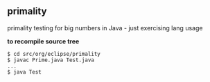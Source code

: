 ## primality
primality testing for big numbers in Java - just exercising lang usage

**to recompile source tree**
```
$ cd src/org/eclipse/primality
$ javac Prime.java Test.java
...
$ java Test
```
